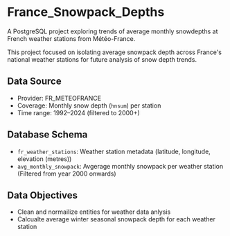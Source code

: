 # France_Snowpack_Depths
A PostgreSQL project exploring trends of average monthly snowdepths at French weather stations from Météo-France.

This project focused on isolating average snowpack depth across France's national weather stations for future analysis of snow depth trends.

## Data Source
- Provider: FR_METEOFRANCE
- Coverage: Monthly snow depth (`hnsum`) per station
- Time range: 1992–2024 (filtered to 2000+)

## Database Schema

- `fr_weather_stations`: Weather station metadata (latitude, longitude, elevation (metres))
- `avg_monthly_snowpack`: Avgerage monthly snowpack per weather station (Filtered from year 2000 onwards)

## Data Objectives
- Clean and normailize entities for weather data anlysis
- Calcualte average winter seasonal snowpack depth for each weather station

  

